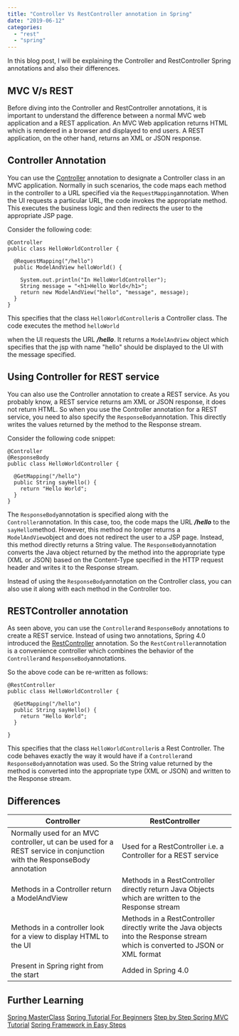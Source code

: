 ```yaml
---
title: "Controller Vs RestController annotation in Spring"
date: "2019-06-12"
categories: 
  - "rest"
  - "spring"
---
```


In this blog post, I will be explaining the Controller and RestController Spring annotations and also their differences.

## MVC V/s REST

Before diving into the Controller and RestController annotations, it is important to understand the difference between a normal MVC web application and a REST application. An MVC Web application returns HTML which is rendered in a browser and displayed to end users. A REST application, on the other hand, returns an XML or JSON response.

## Controller Annotation

You can use the [Controller](https://learnjava.co.in/important-spring-mvc-annotations/#Controller) annotation to designate a Controller class in an MVC application. Normally in such scenarios, the code maps each method in the controller to a URL specified via the `RequestMapping`annotation. When the UI requests a particular URL, the code invokes the appropriate method. This executes the business logic and then redirects the user to the appropriate JSP page.

Consider the following code:

```
@Controller
public class HelloWorldController {

  @RequestMapping("/hello")
  public ModelAndView helloWorld() {
 
    System.out.println("In HelloWorldController");
    String message = "<h1>Hello World</h1>";
    return new ModelAndView("hello", "message", message);
  }
}
```

This specifies that the class `HelloWorldController`is a Controller class. The code executes the method `helloWorld`

when the UI requests the URL _**/hello**_. It returns a `ModelAndView` object which specifies that the jsp with name "hello" should be displayed to the UI with the message specified.

## Using Controller for REST service

You can also use the Controller annotation to create a REST service. As you probably know, a REST service returns am XML or JSON response, it does not return HTML. So when you use the Controller annotation for a REST service, you need to also specify the `ResponseBody`annotation. This directly writes the values returned by the method to the Response stream.

Consider the following code snippet:

```
@Controller
@ResponseBody
public class HelloWorldController {

  @GetMapping("/hello")
  public String sayHello() {
    return "Hello World";
  }
}
```

The `ResponseBody`annotation is specified along with the `Controller`annotation. In this case, too, the code maps the URL **_/hello_** to the `sayHello`method. However, this method no longer returns a `ModelAndView`object and does not redirect the user to a JSP page. Instead, this method directly returns a String value. The `ResponseBody`annotation converts the Java object returned by the method into the appropriate type (XML or JSON) based on the Content-Type specified in the HTTP request header and writes it to the Response stream.

Instead of using the `ResponseBody`annotation on the Controller class, you can also use it along with each method in the Controller too.

## RESTController annotation

As seen above, you can use the `Controller`and `ResponseBody` annotations to create a REST service. Instead of using two annotations, Spring 4.0 introduced the [RestController](https://learnjava.co.in/important-spring-mvc-annotations/#RestController) annotation. So the `RestController`annotation is a convenience controller which combines the behavior of the `Controller`and `ResponseBody`annotations.

So the above code can be re-written as follows:

```
@RestController
public class HelloWorldController {

  @GetMapping("/hello")
  public String sayHello() {
    return "Hello World";
  }
  
}
```

This specifies that the class `HelloWorldController`is a Rest Controller. The code behaves exactly the way it would have if a `Controller`and `ResponseBody`annotation was used. So the String value returned by the method is converted into the appropriate type (XML or JSON) and written to the Response stream.

## Differences


| Controller |RestController  |
|--|--|
| Normally used for an MVC controller, ut can be used for a REST service in conjunction with the ResponseBody annotation |Used for a RestController i.e. a Controller for a REST service  |
| Methods in a Controller return a ModelAndView |Methods in a RestController directly return Java Objects which are written to the Response stream  |
| Methods in a controller look for a view to display HTML to the UI | Methods in a RestController directly write the Java objects into the Response stream which is converted to JSON or XML format |
| Present in Spring right from the start | Added in Spring 4.0 |

## Further Learning

[Spring MasterClass](https://click.linksynergy.com/deeplink?id=MnzIZAZNE5Y&mid=39197&murl=https%3A%2F%2Fwww.udemy.com%2Fcourse%2Fjava-spring-framework-masterclass%2F) [Spring Tutorial For Beginners](https://click.linksynergy.com/deeplink?id=MnzIZAZNE5Y&mid=39197&murl=https%3A%2F%2Fwww.udemy.com%2Fcourse%2Fspring-tutorial-for-beginners%2F) [Step by Step Spring MVC Tutorial](https://click.linksynergy.com/deeplink?id=MnzIZAZNE5Y&mid=39197&murl=https%3A%2F%2Fwww.udemy.com%2Fcourse%2Fspring-mvc-tutorial-for-beginners-step-by-step%2F) [Spring Framework in Easy Steps](https://click.linksynergy.com/deeplink?id=MnzIZAZNE5Y&mid=39197&murl=https%3A%2F%2Fwww.udemy.com%2Fcourse%2Fspringframeworkineasysteps%2F)
